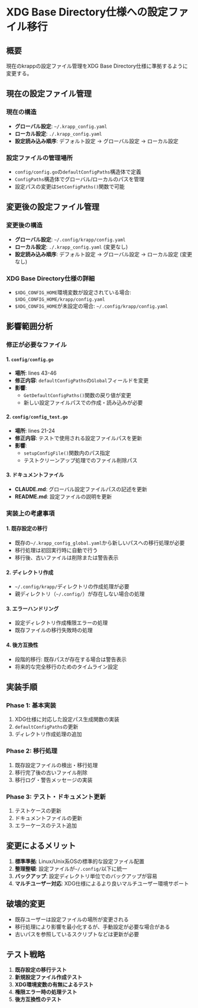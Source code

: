 # XDG Base Directory仕様への設定ファイル移行

## 概要

現在のkrappの設定ファイル管理をXDG Base Directory仕様に準拠するように変更する。

## 現在の設定ファイル管理

### 現在の構造
- **グローバル設定**: `~/.krapp_config.yaml`
- **ローカル設定**: `./.krapp_config.yaml`
- **設定読み込み順序**: デフォルト設定 → グローバル設定 → ローカル設定

### 設定ファイルの管理場所
- `config/config.go`の`defaultConfigPaths`構造体で定義
- `ConfigPaths`構造体でグローバル/ローカルのパスを管理
- 設定パスの変更は`SetConfigPaths()`関数で可能

## 変更後の設定ファイル管理

### 変更後の構造
- **グローバル設定**: `~/.config/krapp/config.yaml`
- **ローカル設定**: `./.krapp_config.yaml` (変更なし)
- **設定読み込み順序**: デフォルト設定 → グローバル設定 → ローカル設定 (変更なし)

### XDG Base Directory仕様の詳細
- `$XDG_CONFIG_HOME`環境変数が設定されている場合: `$XDG_CONFIG_HOME/krapp/config.yaml`
- `$XDG_CONFIG_HOME`が未設定の場合: `~/.config/krapp/config.yaml`

## 影響範囲分析

### 修正が必要なファイル

#### 1. `config/config.go`
- **場所**: lines 43-46
- **修正内容**: `defaultConfigPaths`の`Global`フィールドを変更
- **影響**: 
  - `GetDefaultConfigPaths()`関数の戻り値が変更
  - 新しい設定ファイルパスでの作成・読み込みが必要

#### 2. `config/config_test.go`
- **場所**: lines 21-24
- **修正内容**: テストで使用される設定ファイルパスを更新
- **影響**: 
  - `setupConfigFile()`関数内のパス指定
  - テストクリーンアップ処理でのファイル削除パス

#### 3. ドキュメントファイル
- **CLAUDE.md**: グローバル設定ファイルパスの記述を更新
- **README.md**: 設定ファイルの説明を更新

### 実装上の考慮事項

#### 1. 既存設定の移行
- 既存の`~/.krapp_config_global.yaml`から新しいパスへの移行処理が必要
- 移行処理は初回実行時に自動で行う
- 移行後、古いファイルは削除または警告表示

#### 2. ディレクトリ作成
- `~/.config/krapp/`ディレクトリの作成処理が必要
- 親ディレクトリ（`~/.config/`）が存在しない場合の処理

#### 3. エラーハンドリング
- 設定ディレクトリ作成権限エラーの処理
- 既存ファイルの移行失敗時の処理

#### 4. 後方互換性
- 段階的移行: 既存パスが存在する場合は警告表示
- 将来的な完全移行のためのタイムライン設定

## 実装手順

### Phase 1: 基本実装
1. XDG仕様に対応した設定パス生成関数の実装
2. `defaultConfigPaths`の更新
3. ディレクトリ作成処理の追加

### Phase 2: 移行処理
1. 既存設定ファイルの検出・移行処理
2. 移行完了後の古いファイル削除
3. 移行ログ・警告メッセージの実装

### Phase 3: テスト・ドキュメント更新
1. テストケースの更新
2. ドキュメントファイルの更新
3. エラーケースのテスト追加

## 変更によるメリット

1. **標準準拠**: Linux/Unix系OSの標準的な設定ファイル配置
2. **整理整頓**: 設定ファイルが`~/.config/`以下に統一
3. **バックアップ**: 設定ディレクトリ単位でのバックアップが容易
4. **マルチユーザー対応**: XDG仕様によるより良いマルチユーザー環境サポート

## 破壊的変更

- 既存ユーザーは設定ファイルの場所が変更される
- 移行処理により影響を最小化するが、手動設定が必要な場合がある
- 古いパスを参照しているスクリプトなどは更新が必要

## テスト戦略

1. **既存設定の移行テスト**
2. **新規設定ファイル作成テスト**
3. **XDG環境変数の有無によるテスト**
4. **権限エラー時の処理テスト**
5. **後方互換性のテスト**
